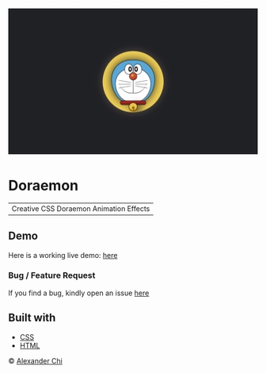 # ![Doraemon](https://raw.githubusercontent.com/alexandercddev/doraemon/master/src/assets/images/preview.jpg) 
# Doraemon
<table>
<tr>
<td> 
    Creative CSS Doraemon Animation Effects
</td>
</tr>
</table>


## Demo
Here is a working live demo: [here](https://alexandercddev.github.io/doraemon/)

### Bug / Feature Request

If you find a bug, kindly open an issue [here](https://github.com/alexandercddev/doraemon/issues/new)

## Built with 

- [CSS](https://developer.mozilla.org/es/docs/Web/CSS)
- [HTML](https://developer.mozilla.org/es/docs/Web/HTML)

© [Alexander Chi ](https://www.alexandercd.dev/projects)
